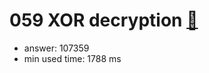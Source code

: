 059 XOR decryption [:link:](http://projecteuler.net/problem=59)  
========================

- answer: 107359 
- min used time: 1788 ms

